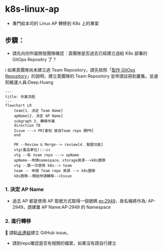 # k8s-linux-ap
* 專門給本司的 Linux AP 轉移到 K8s 上的專案
## 步驟：
* 請先向你所屬開發團隊確認：貴團隊是否過去已經建立過給 K8s 部署的 GitOps Repositry 了？

ℹ️ 如果貴團隊尚未建立過 Team Repository，請先依照「[製作 GitOps Repository](https://hackmd.io/@104ContainerizationProject/BJFFt1_hK/%2F4et2hUSjRD-sxixTI-_gGQ)」的說明，建立貴團隊的 Team Repository 並申請註冊到叢集。並通知維運人員:Deep.Huang

```mermaid
---
title: 作業流程
---
flowchart LR
    team[1. 決定 Team Name]
    apName[2. 決定 AP Name]
    subgraph 3. 轉移作業
    direction TB
    Issue ---> PR[會到 故自Team repo 開PR]
    end

    PR --Review & Merge--> review[4. 驗證功能]
    vtg(產品單位):::cc
    vtg --有 team repo ---> apName
    apName--申請namespace、storage資源-->k8s團隊
    vtg --第一次使用 k8s--> team
    team -- 申請 Team repo 資源 --> k8s團隊
    k8s團隊--開始申請轉移-->Issue
```

### 1. 決定 AP Name

* 過去 AP 都是使用 AP 取號方式取得一個號碼 <ex:2949>，故名稱將作為: AP-2949，請建置 AP Name:AP-2949 的 Namespace

### 2. 進行轉移

📄 請點[此連結](https://github.com/104corp/k8s-linux-ap/issues/new?assignees=&labels=team%2Cmigrate-ap&projects=&template=migrate-team-linux-ap.yaml&title=%E7%94%B3%E8%AB%8B%E9%81%B7%E7%A7%BB+%5BAPP_NAME%5D+%E6%8E%92%E7%A8%8B%E7%A8%8B%E5%BC%8F%E5%88%B0+k8s+)建立 GitHub issue。
* 請到repo確認是否有相關的檔案，如果沒有請自行建立